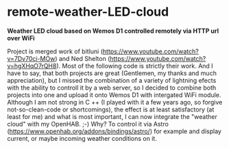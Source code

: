 # remote-weather-LED-cloud
<B>Weather LED cloud based on Wemos D1 controlled remotely via HTTP url over WiFi</B>

Project is merged work of bitluni (https://www.youtube.com/watch?v=7Dv70ci-MOw) and Ned Shelton (https://www.youtube.com/watch?v=hgXHqO7rQH8). Most of the following code is strictly their work. And I have to say, that both projects are great (Gentlemen, my thanks and much appreciation), but I missed the combination of a variety of lightning efects with the ability to controll it by a web server, so I decided to combine both projects into one and upload it onto Wemos D1 with intergated WiFi module. Although I am not strong in C ++ (I played with it a few years ago, so forgive not-so-clean-code or shortcomings), the effect is at least satisfactory (at least for me) and what is most important, I can now integrate the "weather cloud" with my OpenHAB. ;-) Why? To control it via Astro (https://www.openhab.org/addons/bindings/astro/) for example and display current, or maybe incoming weather conditions on it.
